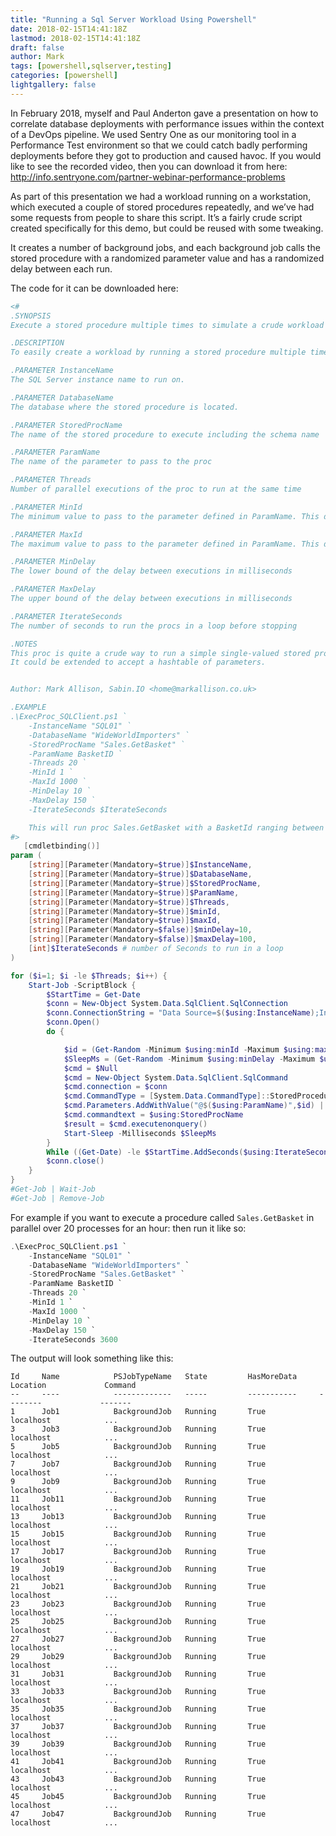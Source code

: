 ```yaml
---
title: "Running a Sql Server Workload Using Powershell"
date: 2018-02-15T14:41:18Z
lastmod: 2018-02-15T14:41:18Z
draft: false
author: Mark
tags: [powershell,sqlserver,testing]
categories: [powershell]
lightgallery: false
---
```

In February 2018, myself and Paul Anderton gave a presentation on how to correlate database deployments with performance issues within the context of a DevOps pipeline. We used Sentry One as our monitoring tool in a Performance Test environment so that we could catch badly performing deployments before they got to production and caused havoc. If you would like to see the recorded video, then you can download it from here: http://info.sentryone.com/partner-webinar-performance-problems

As part of this presentation we had a workload running on a workstation, which executed a couple of stored procedures repeatedly, and we’ve had some requests from people to share this script. It’s a fairly crude script created specifically for this demo, but could be reused with some tweaking.

It creates a number of background jobs, and each background job calls the stored procedure with a randomized parameter value and has a randomized delay between each run.

The code for it can be downloaded here: 

```PowerShell
<#
.SYNOPSIS
Execute a stored procedure multiple times to simulate a crude workload

.DESCRIPTION
To easily create a workload by running a stored procedure multiple times in parallel, with optional randomized delays.

.PARAMETER InstanceName
The SQL Server instance name to run on.

.PARAMETER DatabaseName
The database where the stored procedure is located.

.PARAMETER StoredProcName
The name of the stored procedure to execute including the schema name

.PARAMETER ParamName
The name of the parameter to pass to the proc

.PARAMETER Threads
Number of parallel executions of the proc to run at the same time

.PARAMETER MinId
The minimum value to pass to the parameter defined in ParamName. This defines the lower bound of a randomizer

.PARAMETER MaxId
The maximum value to pass to the parameter defined in ParamName. This defines the upper bound of a randomizer

.PARAMETER MinDelay
The lower bound of the delay between executions in milliseconds

.PARAMETER MaxDelay
The upper bound of the delay between executions in milliseconds

.PARAMETER IterateSeconds
The number of seconds to run the procs in a loop before stopping

.NOTES
This proc is quite a crude way to run a simple single-valued stored procedure in a loop for demo purposes.
It could be extended to accept a hashtable of parameters.


Author: Mark Allison, Sabin.IO <home@markallison.co.uk>

.EXAMPLE
.\ExecProc_SQLClient.ps1 `
    -InstanceName "SQL01" `
    -DatabaseName "WideWorldImporters" `
    -StoredProcName "Sales.GetBasket" `
    -ParamName BasketID `
    -Threads 20 `
    -MinId 1 `
    -MaxId 1000 `
    -MinDelay 10 `
    -MaxDelay 150 `
    -IterateSeconds $IterateSeconds

    This will run proc Sales.GetBasket with a BasketId ranging between 1 and 1000, with 20 parallel threads as background tasks. There will be a randomized delay on each thread varying between 10 and 150ms.
#>
   [cmdletbinding()]
param (
    [string][Parameter(Mandatory=$true)]$InstanceName,
    [string][Parameter(Mandatory=$true)]$DatabaseName,
    [string][Parameter(Mandatory=$true)]$StoredProcName,
    [string][Parameter(Mandatory=$true)]$ParamName,
    [string][Parameter(Mandatory=$true)]$Threads,
    [string][Parameter(Mandatory=$true)]$minId,
    [string][Parameter(Mandatory=$true)]$maxId,
    [string][Parameter(Mandatory=$false)]$minDelay=10,
    [string][Parameter(Mandatory=$false)]$maxDelay=100,
    [int]$IterateSeconds # number of Seconds to run in a loop
)

for ($i=1; $i -le $Threads; $i++) {
    Start-Job -ScriptBlock {
        $StartTime = Get-Date
        $conn = New-Object System.Data.SqlClient.SqlConnection
        $conn.ConnectionString = "Data Source=$($using:InstanceName);Initial Catalog=$($using:DatabaseName);Integrated Security=SSPI;Application Name=PowerShell.SabinDataLoader;"
        $conn.Open()
        do {

            $id = (Get-Random -Minimum $using:minId -Maximum $using:maxId)
            $SleepMs = (Get-Random -Minimum $using:minDelay -Maximum $using:maxDelay)
            $cmd = $Null
            $cmd = New-Object System.Data.SqlClient.SqlCommand
            $cmd.connection = $conn
            $cmd.CommandType = [System.Data.CommandType]::StoredProcedure
            $cmd.Parameters.AddWithValue("@$($using:ParamName)",$id) | Out-Null
            $cmd.commandtext = $using:StoredProcName
            $result = $cmd.executenonquery()
            Start-Sleep -Milliseconds $SleepMs
        }
        While ((Get-Date) -le $StartTime.AddSeconds($using:IterateSeconds))
        $conn.close()
    }
}
#Get-Job | Wait-Job
#Get-Job | Remove-Job
```

For example if you want to execute a procedure called `Sales.GetBasket` in parallel over 20 processes for an hour: then run it like so:

```powershell
.\ExecProc_SQLClient.ps1 `
    -InstanceName "SQL01" `
    -DatabaseName "WideWorldImporters" `
    -StoredProcName "Sales.GetBasket" `
    -ParamName BasketID `
    -Threads 20 `
    -MinId 1 `
    -MaxId 1000 `
    -MinDelay 10 `
    -MaxDelay 150 `
    -IterateSeconds 3600
```

The output will look something like this:

```text
Id     Name            PSJobTypeName   State         HasMoreData     Location             Command
--     ----            -------------   -----         -----------     --------             -------
1      Job1            BackgroundJob   Running       True            localhost            ...
3      Job3            BackgroundJob   Running       True            localhost            ...
5      Job5            BackgroundJob   Running       True            localhost            ...
7      Job7            BackgroundJob   Running       True            localhost            ...
9      Job9            BackgroundJob   Running       True            localhost            ...
11     Job11           BackgroundJob   Running       True            localhost            ...
13     Job13           BackgroundJob   Running       True            localhost            ...
15     Job15           BackgroundJob   Running       True            localhost            ...
17     Job17           BackgroundJob   Running       True            localhost            ...
19     Job19           BackgroundJob   Running       True            localhost            ...
21     Job21           BackgroundJob   Running       True            localhost            ...
23     Job23           BackgroundJob   Running       True            localhost            ...
25     Job25           BackgroundJob   Running       True            localhost            ...
27     Job27           BackgroundJob   Running       True            localhost            ...
29     Job29           BackgroundJob   Running       True            localhost            ...
31     Job31           BackgroundJob   Running       True            localhost            ...
33     Job33           BackgroundJob   Running       True            localhost            ...
35     Job35           BackgroundJob   Running       True            localhost            ...
37     Job37           BackgroundJob   Running       True            localhost            ...
39     Job39           BackgroundJob   Running       True            localhost            ...
41     Job41           BackgroundJob   Running       True            localhost            ...
43     Job43           BackgroundJob   Running       True            localhost            ...
45     Job45           BackgroundJob   Running       True            localhost            ...
47     Job47           BackgroundJob   Running       True            localhost            ...
```